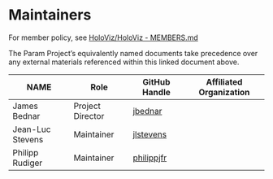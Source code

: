 # Maintainers

For member policy, see [HoloViz/HoloViz - MEMBERS.md](https://github.com/holoviz/holoviz/blob/8257fe24af9d18598cee9f55055b78301307bd65/doc/governance/project-docs/MEMBERS.md)

The Param Project’s equivalently named documents take precedence over any external materials referenced within this linked document above.

| **NAME** | **Role** | **GitHub Handle** | **Affiliated Organization** |
| --- | --- | --- | --- |
| James Bednar | Project Director | [jbednar](https://github.com/jbednar) | |
| Jean-Luc Stevens | Maintainer | [jlstevens](https://github.com/jlstevens) | |
| Philipp Rudiger | Maintainer | [philippjfr](https://github.com/philippjfr) | |